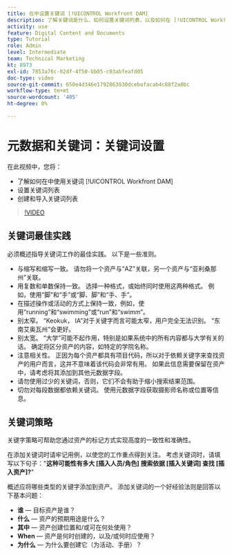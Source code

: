 ```yaml
---
title: 在中设置关键词 [!UICONTROL Workfront DAM]
description: 了解关键词是什么、如何设置关键词列表，以及如何在 [!UICONTROL Workfront DAM].
activity: use
feature: Digital Content and Documents
type: Tutorial
role: Admin
level: Intermediate
team: Technical Marketing
kt: 8973
exl-id: 7853a76c-02df-4f50-bb05-c03abfeafd05
doc-type: video
source-git-commit: 650e4d346e1792863930dcebafacab4c88f2a8bc
workflow-type: tm+mt
source-wordcount: '405'
ht-degree: 0%

---
```


# 元数据和关键词：关键词设置

在此视频中，您将：

* 了解如何在中使用关键词 [!UICONTROL Workfront DAM]
* 设置关键词列表
* 创建和导入关键词列表

>[!VIDEO](https://video.tv.adobe.com/v/335236/?quality=12&learn=on)

## 关键词最佳实践

必须概述指导关键词工作的最佳实践。 以下是一些准则。

* 与缩写和缩写一致。 请勿将一个资产与“AZ”关联，另一个资产与“亚利桑那州”关联。
* 用复数和单数保持一致。 选择一种格式，或始终同时使用这两种格式。 例如，使用“脚”和“手”或“脚、脚”和“手、手”。
* 在描述操作或活动的方式上保持一致，例如，使用“running”和“swimming”或“run”和“swimm”。
* 别太窄。 “Keokuk， IA”对于关键字而言可能太窄，用户完全无法识别。 “东南艾奥瓦州”会更好。
* 别太宽。 “大学”可能不起作用，特别是如果系统中的所有内容都与大学有关的话。 确定将区分资产的内容，如特定的学院名称。
* 注意相关性。 正因为每个资产都具有项目代码，所以对于依赖关键字来查找资产的用户而言，这并不意味着该代码会非常有用。 如果此信息需要保留在资产中，请考虑将其添加到其他元数据字段。
* 请勿使用过少的关键词，否则，它们不会有助于缩小搜索结果范围。
* 切勿对每段数据都依赖关键词。 使用元数据字段获取摄影师名称或位置等信息。

## 关键词策略

关键字策略可帮助您通过资产的标记方式实现高度的一致性和准确性。

在添加关键词时请牢记用例，以使您的工作重点得到关注。 考虑关键词时，请填写以下句子：&quot;**这种可能性有多大 [插入人员/角色] 搜索依据 [插入关键词] 查找 [插入资产]?**&quot;

概述应将哪些类型的关键字添加到资产。 添加关键词的一个好经验法则是回答以下基本问题：

* **谁** — 目标资产是谁？
* **什么** — 资产的预期用途是什么？
* **其中** — 资产创建位置和/或可在何处使用？
* **When** — 资产是何时创建的，以及/或何时应使用？
* **为什么** — 为什么要创建它（为活动、手册）？
